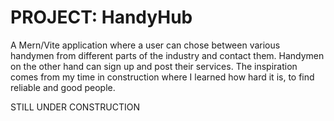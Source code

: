 # PROJECT: HandyHub

A Mern/Vite application where a user can chose between various handymen from different parts of the industry and contact them.
Handymen on the other hand can sign up and post their services. The inspiration comes from my time in construction where I learned how hard it is, to find reliable and good people.

STILL UNDER CONSTRUCTION
